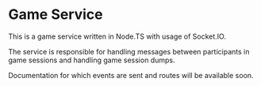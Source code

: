 # Game Service

This is a game service written in Node.TS with usage of Socket.IO.

The service is responsible for handling messages between participants in game sessions and handling game session dumps.

Documentation for which events are sent and routes will be available soon.